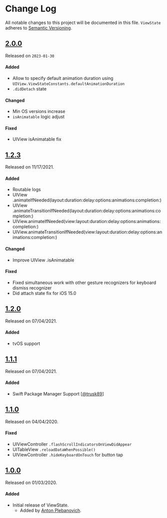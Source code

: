 # Change Log
All notable changes to this project will be documented in this file.
`ViewState` adheres to [Semantic Versioning](http://semver.org/).


## [2.0.0](https://github.com/APUtils/ViewState/releases/tag/2.0.0)
Released on `2023-01-30`

#### Added
- Allow to specify default animation duration using `UIView.ViewStateConstants.defaultAnimationDuration`
- `.didDetach` state

#### Changed
- Min OS versions increase
- `isAnimatable` logic adjust

#### Fixed
- UIView isAnimatable fix


## [1.2.3](https://github.com/APUtils/ViewState/releases/tag/1.2.3)
Released on 11/17/2021.

#### Added
- Routable logs
- UIView .animateIfNeeded(layout:duration:delay:options:animations:completion:)
- UIView .animateTransitionIfNeeded(layout:duration:delay:options:animations:completion:)
- UIView.animateIfNeeded(view:layout:duration:delay:options:animations:completion:)
- UIView.animateTransitionIfNeeded(view:layout:duration:delay:options:animations:completion:)

#### Changed
- Improve UIView .isAnimatable

#### Fixed
- Fixed simultaneous work with other gesture recognizers for keyboard dismiss recognizer
- Did attach state fix for iOS 15.0


## [1.2.0](https://github.com/APUtils/ViewState/releases/tag/1.2.0)
Released on 07/04/2021.

#### Added
- tvOS support


## [1.1.1](https://github.com/APUtils/ViewState/releases/tag/1.1.1)
Released on 07/04/2021.

#### Added
- Swift Package Manager Support [[@trusk89](https://github.com/trusk89)]


## [1.1.0](https://github.com/APUtils/ViewState/releases/tag/1.1.0)
Released on 04/04/2020.

#### Fixed
- UIViewController `.flashScrollIndicatorsOnViewDidAppear`
- UITableView `.reloadDataWhenPossible()`
- UIViewController `.hideKeyboardOnTouch` for button tap


## [1.0.0](https://github.com/APUtils/ViewState/releases/tag/1.0.0)
Released on 01/03/2020.

#### Added
- Initial release of ViewState.
  - Added by [Anton Plebanovich](https://github.com/anton-plebanovich).
